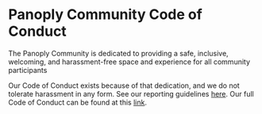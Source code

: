 # Panoply Community Code of Conduct

The Panoply Community is dedicated to providing a safe, inclusive, welcoming, and harassment-free space and experience for all community participants

Our Code of Conduct exists because of that dedication, and we do not tolerate harassment in any form. See our reporting guidelines [here](./incident-reporting.md). Our full Code of Conduct can be found at this [link](./long-form-code-of-conduct.md). 
